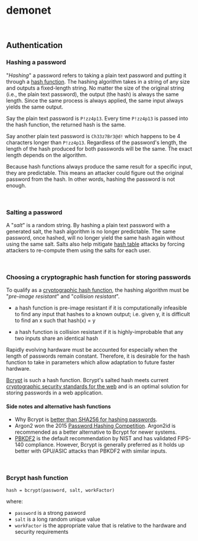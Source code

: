 # demonet

<br>

## Authentication



### Hashing a password

"*Hashing*" a password refers to taking a plain text password and putting it through a [hash function](https://en.wikipedia.org/wiki/Hash_function). The hashing algorithm takes in a string of any size and outputs a fixed-length string. No matter the size of the original string (i.e., the plain text password), the output (the hash) is always the same length. Since the same process is always applied, the same input always yields the same output.

Say the plain text password is `P!zz4p13`. Every time `P!zz4p13` is passed into the hash function, the returned hash is the same.

Say another plain text password is `Ch33z7Br3@d!` which happens to be 4 characters longer than `P!zz4p13`. Regardless of the password's length, the length of the hash produced for both passwords will be the same. The exact length depends on the algorithm.

Because hash functions always produce the same result for a specific input, they are predictable. This means an attacker could figure out the original password from the hash. In other words, hashing the password is not enough.

<br>

### Salting a password

A "*salt*" is a random string. By hashing a plain text password with a generated salt, the hash algorithm is no longer predictable. The same password, once hashed, will no longer yield the same hash again without using the same salt. Salts also help mitigate [hash table](https://en.wikipedia.org/wiki/Hash_table) attacks by forcing attackers to re-compute them using the salts for each user.

<br>

### Choosing a cryptographic hash function for storing passwords

To qualify as a [cryptographic hash function](https://en.wikipedia.org/wiki/Cryptographic_hash_function), the hashing algorithm must be "*pre-image resistant*" and "*collision resistant*".
	
- a hash function is pre-image resistant if it is computationally infeasible to find any input that hashes to a known output; i.e. given y, it is difficult to find an x such that hash(x) = y
	
- a hash function is collision resistant if it is highly-improbable that any two inputs share an identical hash

Rapidly evolving hardware must be accounted for especially when the length of passwords remain constant. Therefore, it is desirable for the hash function to take in parameters which allow adaptation to future faster hardware.

[Bcrypt](https://en.wikipedia.org/wiki/Bcrypt) is such a hash function. Bcrypt's salted hash meets current [cryptographic security standards for the web](https://cheatsheetseries.owasp.org/cheatsheets/Password_Storage_Cheat_Sheet.html#bcrypt) and is an optimal solution for storing passwords in a web application. 

#### Side notes and alternative hash functions
- Why Bcrypt is [better than SHA256 for hashing passwords](https://codahale.com/how-to-safely-store-a-password/).
- Argon2 won the 2015 [Password Hashing Competition](https://www.password-hashing.net/). Argon2id is recommended as a better alternative to Bcrypt for newer systems. 
- [PBKDF2](https://en.wikipedia.org/wiki/PBKDF2) is the default recommendation by NIST and has validated FIPS-140 compliance. However, Bcrypt is generally preferred as it holds up better with GPU/ASIC attacks than PBKDF2 with similar inputs.

<br>

### Bcrypt hash function

    hash = bcrypt(password, salt, workFactor)

where:
- `password` is a strong pasword
- `salt` is a long random unique value
- `workFactor` is the appropriate value that is relative to the hardware and security requirements
